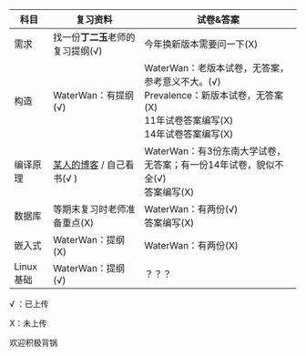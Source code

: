| 科目      | 复习资料                                     | 试卷&答案                                    |
| ------- | ---------------------------------------- | ---------------------------------------- |
| 需求      | 找一份**丁二玉**老师的复习提纲(√)                     | 今年换新版本需要问一下(X)                           |
| 构造      | WaterWan：有提纲(√)                          | WaterWan：老版本试卷，无答案，参考意义不大。(√)<br>Prevalence：新版本试卷，无答案(X)<br>11年试卷答案编写(X)<br>14年试卷答案编写(X) |
| 编译原理    | [某人的博客](http://blog.csdn.net/qq_33230935/article/details/78044784) / 自己看书(√ ) | WaterWan：有3份东南大学试卷，无答案；有一份14年试卷，貌似不全(√)<br>答案编写(X) |
| 数据库     | 等期末复习时老师准备重点(X)                          | WaterWan：有两份(√)<br>答案编写(X)               |
| 嵌入式     | WaterWan：提纲(X)                           | WaterWan：有两份(X)                          |
| Linux基础 | WaterWan：提纲(√)                           | ？？？                                      |

√ ：已上传

X：未上传

欢迎积极背锅